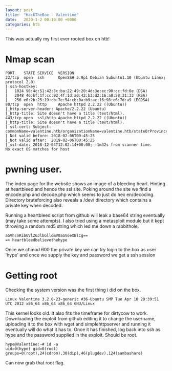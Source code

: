 ```yaml
---
layout: post
title:  "HackTheBox - Valentine"
date:   2020-1-2 00:10:00 +0000
categories: htb
---
```

This was actually my first ever rooted box on htb!

# Nmap scan
```
PORT    STATE SERVICE  VERSION
22/tcp  open  ssh      OpenSSH 5.9p1 Debian 5ubuntu1.10 (Ubuntu Linux; protocol 2.0)
| ssh-hostkey: 
|   1024 96:4c:51:42:3c:ba:22:49:20:4d:3e:ec:90:cc:fd:0e (DSA)
|   2048 46:bf:1f:cc:92:4f:1d:a0:42:b3:d2:16:a8:58:31:33 (RSA)
|_  256 e6:2b:25:19:cb:7e:54:cb:0a:b9:ac:16:98:c6:7d:a9 (ECDSA)
80/tcp  open  http     Apache httpd 2.2.22 ((Ubuntu))
|_http-server-header: Apache/2.2.22 (Ubuntu)
|_http-title: Site doesn't have a title (text/html).
443/tcp open  ssl/http Apache httpd 2.2.22 ((Ubuntu))
|_http-title: Site doesn't have a title (text/html).
| ssl-cert: Subject: commonName=valentine.htb/organizationName=valentine.htb/stateOrProvinceName=FL/countryName=US
| Not valid before: 2018-02-06T00:45:25
|_Not valid after:  2019-02-06T00:45:25
|_ssl-date: 2018-12-04T12:02:14+00:00; -1m32s from scanner time.
No exact OS matches for host
```
 
# pwning user.
The index page for the website shows an image of a bleeding heart. Hinting at heartbleed and hence the ssl site. Poking around the site we find a encode.php and decode.php which seems to just do hex en/decoding.
Directory bruteforcing also reveals a /dev/ directory which contains a private key when decoded.

Running a heartbleed script from github will leak a base64 string eventually (may take some attempts). I also tried using a metasploit module but it kept throwing a random md5 string which led me down a rabbithole.
```
aGVhcnRibGVlZGJlbGlldmV0aGVoeXBlCg==
=> heartbleedbelievethehype
```

Once we chmod 600 the private key we can try login to the box as user 'hype' and once we supply the key and password we get a ssh session

# Getting root
Checking the system version was the first thing i did on the box.
```
Linux Valentine 3.2.0-23-generic #36-Ubuntu SMP Tue Apr 10 20:39:51 UTC 2012 x86_64 x86_64 x86_64 GNU/Linux
```
This kernel looks old. It also fits the timeframe for dirtycow to work. Downloading the exploit from github editing it to change the username, uploading it to the box with wget and simplehttpserver and running it eventually will do what it has to.
Once it has finished, log back into ssh as hype and the password supplied in the exploit. Should be root.
```
hype@Valentine:~# id -a
uid=0(hype) gid=0(root) groups=0(root),24(cdrom),30(dip),46(plugdev),124(sambashare)
```
Can now grab that root flag.
